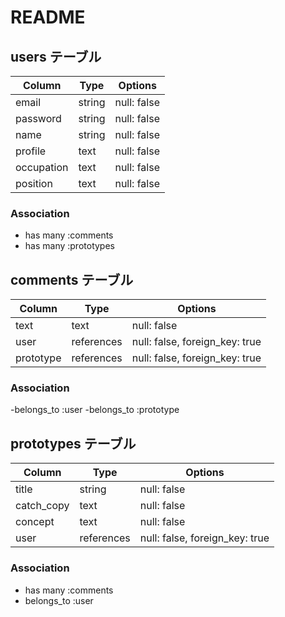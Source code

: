 # README

## users テーブル

| Column           | Type            | Options       |
| ---------------- | --------------- | ------------- |
| email            | string          | null: false   |
| password         | string          | null: false   |
| name             | string          | null: false   |
| profile          | text            | null: false   |
| occupation       | text            | null: false   |
| position         | text            | null: false   |

### Association

- has many :comments
- has many :prototypes

## comments テーブル

| Column           | Type            | Options                       |
| ---------------- | --------------- | ----------------------------- |
| text             | text            | null: false                   |
| user             | references      | null: false, foreign_key: true|
| prototype        | references      | null: false, foreign_key: true|

### Association

-belongs_to :user
-belongs_to :prototype

## prototypes テーブル
| Column           | Type            | Options                       |
| ---------------- | --------------- | ----------------------------- |
| title            | string          | null: false                   |
| catch_copy       | text            | null: false                   |
| concept          | text            | null: false                   |
| user             | references      | null: false, foreign_key: true|

### Association

- has many :comments
- belongs_to :user

